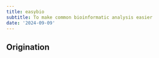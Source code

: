 ```yaml
---
title: easybio
subtitle: To make common bioinformatic analysis easier
date: '2024-09-09'
---
```


## Origination

